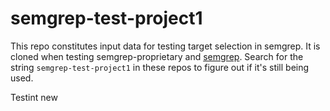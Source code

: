 # semgrep-test-project1

This repo constitutes input data for testing target selection in semgrep.
It is cloned when testing semgrep-proprietary and [semgrep](https://github.com/semgrep/semgrep).
Search for the string `semgrep-test-project1` in these repos to figure
out if it's still being used.

Testint new
